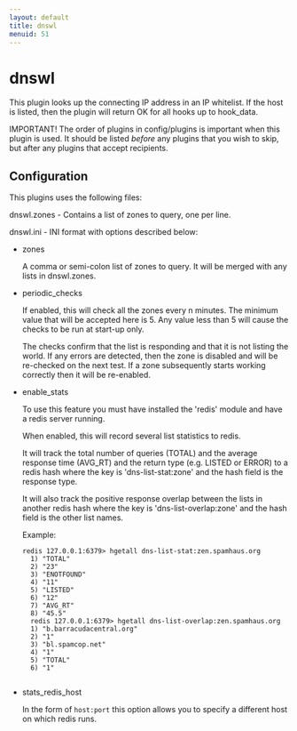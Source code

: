 ```yaml
---
layout: default
title: dnswl
menuid: 51
---
```

dnswl
=====

This plugin looks up the connecting IP address in an IP whitelist.
If the host is listed, then the plugin will return OK for all hooks
up to hook\_data.

IMPORTANT!  The order of plugins in config/plugins is important when
this plugin is used.  It should be listed *before* any plugins that
you wish to skip, but after any plugins that accept recipients.

Configuration
-------------

This plugins uses the following files:

dnswl.zones - Contains a list of zones to query, one per line.

dnswl.ini - INI format with options described below:

* zones       

    A comma or semi-colon list of zones to query.  It will be merged with
    any lists in dnswl.zones.

* periodic\_checks  

    If enabled, this will check all the zones every n minutes.
    The minimum value that will be accepted here is 5.  Any value less
    than 5 will cause the checks to be run at start-up only.
      
    The checks confirm that the list is responding and that it is not
    listing the world.  If any errors are detected, then the zone is 
    disabled and will be re-checked on the next test.  If a zone 
    subsequently starts working correctly then it will be re-enabled.

* enable\_stats

    To use this feature you must have installed the 'redis' module and
    have a redis server running.
      
    When enabled, this will record several list statistics to redis.
      
    It will track the total number of queries (TOTAL) and the average
    response time (AVG\_RT) and the return type (e.g. LISTED or ERROR) 
    to a redis hash where the key is 'dns-list-stat:zone' and the hash 
    field is the response type.
      
    It will also track the positive response overlap between the lists
    in another redis hash where the key is 'dns-list-overlap:zone' and
    the hash field is the other list names.

    Example:
    <pre><code>redis 127.0.0.1:6379> hgetall dns-list-stat:zen.spamhaus.org
    1) "TOTAL"
    2) "23"
    3) "ENOTFOUND"
    4) "11"
    5) "LISTED"
    6) "12"
    7) "AVG_RT"
    8) "45.5"
    redis 127.0.0.1:6379> hgetall dns-list-overlap:zen.spamhaus.org
    1) "b.barracudacentral.org"
    2) "1"
    3) "bl.spamcop.net"
    4) "1"
    5) "TOTAL"
    6) "1"
    </code></pre>

* stats\_redis\_host

    In the form of `host:port` this option allows you to specify a different
    host on which redis runs.

